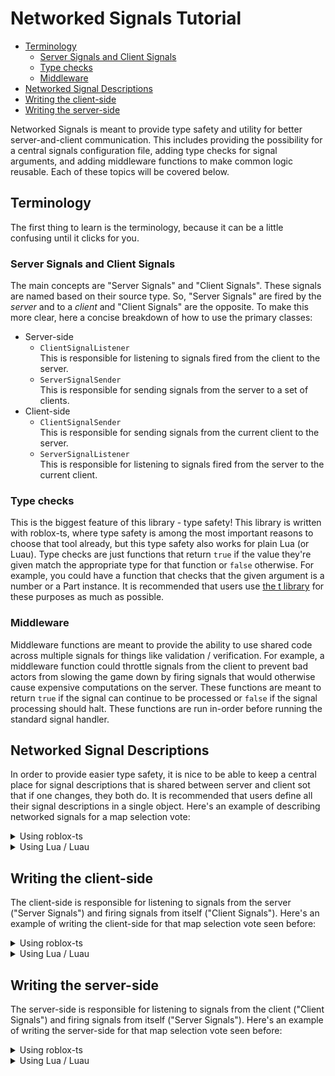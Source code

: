 # Networked Signals Tutorial
- [Terminology](#terminology)
  * [Server Signals and Client Signals](#server-signals-and-client-signals)
  * [Type checks](#type-checks)
  * [Middleware](#middleware)
- [Networked Signal Descriptions](#networked-signal-descriptions)
- [Writing the client-side](#writing-the-client-side)
- [Writing the server-side](#writing-the-server-side)

Networked Signals is meant to provide type safety and utility for better server-and-client communication. This includes providing the possibility for a central signals configuration file, adding type checks for signal arguments, and adding middleware functions to make common logic reusable. Each of these topics will be covered below.

## Terminology
The first thing to learn is the terminology, because it can be a little confusing until it clicks for you.

### Server Signals and Client Signals
The main concepts are "Server Signals" and "Client Signals". These signals are named based on their source type. So, "Server Signals" are fired by the _server_ and to a _client_ and "Client Signals" are the opposite. To make this more clear, here a concise breakdown of how to use the primary classes:

- Server-side
  - `ClientSignalListener` \
  This is responsible for listening to signals fired from the client to the server.
  - `ServerSignalSender` \
  This is responsible for sending signals from the server to a set of clients.
- Client-side
  - `ClientSignalSender` \
  This is responsible for sending signals from the current client to the server.
  - `ServerSignalListener` \
  This is responsible for listening to signals fired from the server to the current client.

### Type checks
This is the biggest feature of this library - type safety! This library is written with roblox-ts, where type safety is among the most important reasons to choose that tool already, but this type safety also works for plain Lua (or Luau). Type checks are just functions that return `true` if the value they're given match the appropriate type for that function or `false` otherwise. For example, you could have a function that checks that the given argument is a number or a Part instance. It is recommended that users use [the t library](https://github.com/osyrisrblx/t) for these purposes as much as possible.

### Middleware
Middleware functions are meant to provide the ability to use shared code across multiple signals for things like validation / verification. For example, a middleware function could throttle signals from the client to prevent bad actors from slowing the game down by firing signals that would otherwise cause expensive computations on the server. These functions are meant to return `true` if the signal can continue to be processed or `false` if the signal processing should halt. These functions are run in-order before running the standard signal handler.

## Networked Signal Descriptions
In order to provide easier type safety, it is nice to be able to keep a central place for signal descriptions that is shared between server and client sot that if one changes, they both do. It is recommended that users define all their signal descriptions in a single object. Here's an example of describing networked signals for a map selection vote:

<details><summary>Using roblox-ts</summary><p>

```ts
import type { NetworkedSignalDescription } from "@rbxts/networked-signals";

export const NetworkedSignalDescriptions = {
    Voted: identity<NetworkedSignalDescription<(mapName: string) => void>({
        clientSignalListenerMiddleware: [], // Could add some middleware functions here for when the client sends a signal to the server
        name: "VotedForMap",
        typeChecks: [t.string],
    }),
    VoteForMapRequested: identity<NetworkedSignalDescription>({
        name: "VoteForMapRequested",
        serverSignalListenerMiddleware: [], // Could add some middleware functions here for when the server sends a signal to the client
        typeChecks: [],
    }),
};
```

</p></details>

<details><summary>Using Lua / Luau</summary><p>

```lua
-- Run this as a ModuleScript
return {
    VotedForMap = {
        clientSignalListenerMiddleware = {}, -- Could add some middleware functions here for when the client sends a signal to the server
        name = "VotedForMap",
        typeChecks = {t.string},
    },
    VoteForMapRequested = {
        name = "VoteForMapRequested",
        serverSignalListenerMiddleware = [], -- Could add some middleware functions here for when the server sends a signal to the client
        typeChecks = {},
    }),
}
```

</p></details>

## Writing the client-side
The client-side is responsible for listening to signals from the server ("Server Signals") and firing signals from itself ("Client Signals"). Here's an example of writing the client-side for that map selection vote seen before:

<details><summary>Using roblox-ts</summary><p>

```ts
import { ReplicatedStorage } from "@rbxts/services";
import type { ClientSignalSender, IClientSignalSender, IServerSignalListener, ServerSignalListener } from "@rbxts/networked-signals";
import { NetworkedSignalDescriptions } from "ReplicatedStorage/NetworkedSignalDescriptions";

const votedForMapClientSignalSender: IClientSignalSender<typeof NetworkedSignalDescriptions.VotedForMap> = ClientSignalSender.create(ReplicatedStorage, NetworkedSignalDescriptions.VotedForMap);
const voteForMapRequestedServerSignalListener: IServerSignalListener<typeof NetworkedSignalDescriptions.VoteForMapRequested> = ServerSignalListener.create(ReplicatedStorage, NetworkedSignalDescriptions.VoteForMapRequested);

mapVoteRequestedServerSignalListener.connect(() => {
    // Show the options and let the player select one
});

function onVoteSelected(mapName: string) {
    votedForMapClientSignalSender.fire(mapName);
}
```

</p></details>

<details><summary>Using Lua / Luau</summary><p>

```lua
local ReplicatedStorage = game:GetService("ReplicatedStorage")

local networkedSignalsPackage = require(path.to.networked.signals.package)
local ClientSignalSender = networkedSignalsPackage.ClientSignalSender
local ServerSignalListener = networkedSignalsPackage.ServerSignalListener

local networkedSignalDescriptions = require(path.to.networked.signal.descriptions)

local votedForMapClientSignalSender = ClientSignalSender.create(ReplicatedStorage, NetworkedSignalDescriptions.VotedForMap);
local voteForMapRequestedServerSignalListener = ServerSignalListener.create(ReplicatedStorage, NetworkedSignalDescriptions.VoteForMapRequested);

mapVoteRequestedServerSignalListener:connect(function ()
    -- Show the options and let the player select one
end);

function onVoteSelected(mapName) {
    votedForMapClientSignalSender:fire(mapName);
}
```

</p></details>

## Writing the server-side
The server-side is responsible for listening to signals from the client ("Client Signals") and firing signals from itself ("Server Signals"). Here's an example of writing the server-side for that map selection vote seen before:

<details><summary>Using roblox-ts</summary><p>

```ts
import { ReplicatedStorage } from "@rbxts/services";
import type { ClientSignalListener, IClientSignalListener, IServerSignalSender, ServerSignalSender } from "@rbxts/networked-signals";
import { NetworkedSignalDescriptions } from "ReplicatedStorage/NetworkedSignalDescriptions";

const votedForMapClientSignalListener: IClientSignalListener<typeof NetworkedSignalDescriptions.VotedForMap> = ClientSignalListener.create(ReplicatedStorage, NetworkedSignalDescriptions.VotedForMap);
const voteForMapRequestedServerSignalSender: IServerSignalSender<typeof NetworkedSignalDescriptions.VoteForMapRequested> = ServerSignalSender.create(ReplicatedStorage, NetworkedSignalDescriptions.VoteForMapRequested);

votedForMapClientSignalListener.connect((player, mapName) => {
    // Handle the vote
});

voteForMapRequestedServerSignalSender.fireToAll();
```

</p></details>

<details><summary>Using Lua / Luau</summary><p>

```lua
local ReplicatedStorage = game:GetService("ReplicatedStorage")

local networkedSignalsPackage = require(path.to.networked.signals.package)
local ClientSignalListener = networkedSignalsPackage.ClientSignalListener
local ServerSignalSender = networkedSignalsPackage.ServerSignalSender

local networkedSignalDescriptions = require(path.to.networked.signal.descriptions)

local votedForMapClientSignalSender = ClientSignalSender.create(ReplicatedStorage, NetworkedSignalDescriptions.VotedForMap);
local voteForMapRequestedServerSignalListener = ServerSignalListener.create(ReplicatedStorage, NetworkedSignalDescriptions.VoteForMapRequested);

votedForMapClientSignalListener:connect(function (player, mapName)
    // Handle the vote
end);

voteForMapRequestedServerSignalSender:fireToAll();
```

</p></details>

